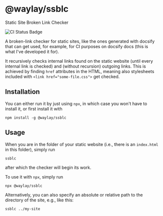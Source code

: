 # @waylay/ssblc

Static Site Broken Link Checker

![CI Status Badge](https://github.com/waylayio/ssblc/workflows/CI/badge.svg?branch=master)

A broken-link checker for static sites, like the ones generated with docsify that can get used, for example, for CI purposes on docsify docs (this is what I've developed it for).

It recursively checks internal links found on the static website (until every internal link is checked) and (without recursion) outgoing links. This is achieved by finding `href` attributes in the HTML, meaning also stylesheets included with `<link href="some-file.css">` get checked.

## Installation
You can either run it by just using `npx`, in which case you won't have to install it, or first install it with

```shell script
npm install -g @waylay/ssblc
```

## Usage
When you are in the folder of your static website (i.e., there is an `index.html` in this folder), simply run

```shell script
ssblc
```

after which the checker will begin its work.

To use it with `npx`, simply run

```shell script
npx @waylay/ssblc
```

Alternatively, you can also specify an absolute or relative path to the directory of the site, e.g., like this:

```shell script
ssblc ../my-site
```
